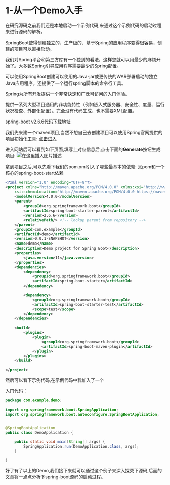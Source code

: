 # 1-从一个Demo入手
在研究源码之前我们还是本地启动一个示例代码,来通过这个示例代码的启动过程来进行源码的解析。

SpringBoot使得创建独立的、生产级的、基于Spring的应用程序变得很容易，创建的项目可以直接启动。

我们对Spring平台和第三方库有一个独到的看法，这样您就可以用最少的麻烦开始了。大多数Spring引导应用程序需要最少的Spring配置。

可以使用SpringBoot创建可以使用的Java-jar或更传统的WAR部署启动的独立Java应用程序。还提供了一个运行spring脚本的命令行工具。

Spring为所有开发提供一个非常快速和广泛可访问的入门体验。

提供一系列大型项目通用的非功能特性（例如嵌入式服务器、安全性、度量、运行状况检查、外部化配置）。完全没有代码生成，也不需要XML配置。

[spring-boot v2.6.6代码下载地址](https://github.com/spring-projects/spring-boot/tree/v2.6.6)

我们先来建一个maven项目,当然不想自己去创建项目可以使用Spring官网提供的项目初始化工具:
[点击进入](https://start.springboot.io/)

进入网站后可以看到如下页面,填写上对应信息后,点击下面的**Generate**按钮生成项目:
![在这里插入图片描述](https://img-blog.csdnimg.cn/65b26d7a50d34d288d1b6cea2752cc3e.png?x-oss-process=image/watermark,type_d3F5LXplbmhlaQ,shadow_50,text_Q1NETiBA5a6L5bCP55Sf55qE5Y2a5a6i,size_20,color_FFFFFF,t_70,g_se,x_16)

拿到项目之后,可以先看下我们的pom.xml引入了哪些最基本的依赖:
父pom和一个核心的spring-boot-start依赖
```xml
<?xml version="1.0" encoding="UTF-8"?>
<project xmlns="http://maven.apache.org/POM/4.0.0" xmlns:xsi="http://www.w3.org/2001/XMLSchema-instance"
	xsi:schemaLocation="http://maven.apache.org/POM/4.0.0 https://maven.apache.org/xsd/maven-4.0.0.xsd">
	<modelVersion>4.0.0</modelVersion>
	<parent>
		<groupId>org.springframework.boot</groupId>
		<artifactId>spring-boot-starter-parent</artifactId>
		<version>2.6.6</version>
		<relativePath/> <!-- lookup parent from repository -->
	</parent>
	<groupId>com.example</groupId>
	<artifactId>demo</artifactId>
	<version>0.0.1-SNAPSHOT</version>
	<name>demo</name>
	<description>Demo project for Spring Boot</description>
	<properties>
		<java.version>11</java.version>
	</properties>
	<dependencies>
		<dependency>
			<groupId>org.springframework.boot</groupId>
			<artifactId>spring-boot-starter</artifactId>
		</dependency>

		<dependency>
			<groupId>org.springframework.boot</groupId>
			<artifactId>spring-boot-starter-test</artifactId>
			<scope>test</scope>
		</dependency>
	</dependencies>

	<build>
		<plugins>
			<plugin>
				<groupId>org.springframework.boot</groupId>
				<artifactId>spring-boot-maven-plugin</artifactId>
			</plugin>
		</plugins>
	</build>

</project>
```

然后可以看下示例代码,在示例代码中我加入了一个

入门代码：

```java
package com.example.demo;

import org.springframework.boot.SpringApplication;
import org.springframework.boot.autoconfigure.SpringBootApplication;


@SpringBootApplication
public class DemoApplication {

	public static void main(String[] args) {
		SpringApplication.run(DemoApplication.class, args);
	}

}

```


好了有了以上的Demo,我们接下来就可以通过这个例子来深入探究下源码,后面的文章将一点点分析下spring-boot源码的启动过程。

 